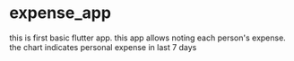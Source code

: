 # expense_app
this is first basic flutter app. this app allows noting each person's expense. the chart indicates personal expense in last 7 days
